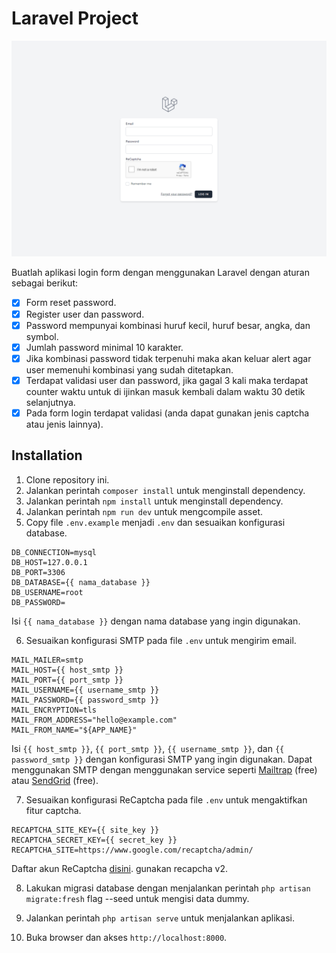 # Laravel Project

![Login Preview](.github/screenshot.png)

Buatlah aplikasi login form dengan menggunakan Laravel dengan aturan sebagai berikut:

- [x] Form reset password.
- [x] Register user dan password.
- [x] Password mempunyai kombinasi huruf kecil, huruf besar, angka, dan symbol.
- [x] Jumlah password minimal 10 karakter.
- [x] Jika kombinasi password tidak terpenuhi maka akan keluar alert agar user memenuhi kombinasi yang sudah ditetapkan.
- [x] Terdapat validasi user dan password, jika gagal 3 kali maka terdapat counter waktu untuk di ijinkan masuk kembali dalam waktu 30 detik selanjutnya.
- [x] Pada form login terdapat validasi (anda dapat gunakan jenis captcha atau jenis lainnya).

## Installation

1. Clone repository ini.
2. Jalankan perintah `composer install` untuk menginstall dependency.
3. Jalankan perintah `npm install` untuk menginstall dependency.
4. Jalankan perintah `npm run dev` untuk mengcompile asset.
5. Copy file `.env.example` menjadi `.env` dan sesuaikan konfigurasi database.

```
DB_CONNECTION=mysql
DB_HOST=127.0.0.1
DB_PORT=3306
DB_DATABASE={{ nama_database }}
DB_USERNAME=root
DB_PASSWORD=
```

Isi `{{ nama_database }}` dengan nama database yang ingin digunakan.

6. Sesuaikan konfigurasi SMTP pada file `.env` untuk mengirim email.

```
MAIL_MAILER=smtp
MAIL_HOST={{ host_smtp }}
MAIL_PORT={{ port_smtp }}
MAIL_USERNAME={{ username_smtp }}
MAIL_PASSWORD={{ password_smtp }}
MAIL_ENCRYPTION=tls
MAIL_FROM_ADDRESS="hello@example.com"
MAIL_FROM_NAME="${APP_NAME}" 
```

Isi `{{ host_smtp }}`, `{{ port_smtp }}`, `{{ username_smtp }}`, dan `{{ password_smtp }}` dengan konfigurasi SMTP yang ingin digunakan. Dapat menggunakan SMTP dengan menggunakan service seperti [Mailtrap](https://mailtrap.io/) (free) atau [SendGrid](https://sendgrid.com/) (free).

7. Sesuaikan konfigurasi ReCaptcha pada file `.env` untuk mengaktifkan fitur captcha.

```
RECAPTCHA_SITE_KEY={{ site_key }}
RECAPTCHA_SECRET_KEY={{ secret_key }}
RECAPTCHA_SITE=https://www.google.com/recaptcha/admin/
```

Daftar akun ReCaptcha [disini](https://www.google.com/recaptcha/admin/create). gunakan recapcha v2.

8. Lakukan migrasi database dengan menjalankan perintah `php artisan migrate:fresh` flag --seed untuk mengisi data dummy.

9. Jalankan perintah `php artisan serve` untuk menjalankan aplikasi.

10. Buka browser dan akses `http://localhost:8000`.